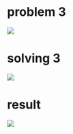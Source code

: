 # problem 3

![](https://i.imgur.com/pcR5NjT.jpg)

# solving 3

![](https://i.imgur.com/PnlQ9oF.png)

# result

![](https://i.imgur.com/uZTFEMS.png)
